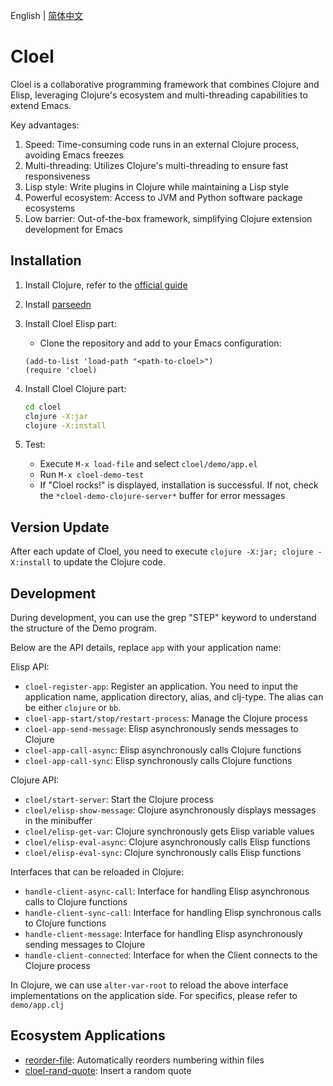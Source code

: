English | [简体中文](./README.zh-CN.md)

# Cloel

Cloel is a collaborative programming framework that combines Clojure and Elisp, leveraging Clojure's ecosystem and multi-threading capabilities to extend Emacs.

Key advantages:
1. Speed: Time-consuming code runs in an external Clojure process, avoiding Emacs freezes
2. Multi-threading: Utilizes Clojure's multi-threading to ensure fast responsiveness
3. Lisp style: Write plugins in Clojure while maintaining a Lisp style
4. Powerful ecosystem: Access to JVM and Python software package ecosystems
5. Low barrier: Out-of-the-box framework, simplifying Clojure extension development for Emacs

## Installation

1. Install Clojure, refer to the [official guide](https://clojure.org/guides/install_clojure)

2. Install [parseedn](https://github.com/clojure-emacs/parseedn)

3. Install Cloel Elisp part:
   - Clone the repository and add to your Emacs configuration:
   ```elisp
   (add-to-list 'load-path "<path-to-cloel>")
   (require 'cloel)
   ```

4. Install Cloel Clojure part:
   ```bash
   cd cloel
   clojure -X:jar
   clojure -X:install
   ```

5. Test:
   - Execute `M-x load-file` and select `cloel/demo/app.el`
   - Run `M-x cloel-demo-test`
   - If "Cloel rocks!" is displayed, installation is successful. If not, check the `*cloel-demo-clojure-server*` buffer for error messages

## Version Update
After each update of Cloel, you need to execute `clojure -X:jar; clojure -X:install` to update the Clojure code. 

## Development
During development, you can use the grep "STEP" keyword to understand the structure of the Demo program.

Below are the API details, replace `app` with your application name:

Elisp API:
- `cloel-register-app`: Register an application. You need to input the application name, application directory, alias, and clj-type. The alias can be either `clojure` or `bb`.
- `cloel-app-start/stop/restart-process`: Manage the Clojure process
- `cloel-app-send-message`: Elisp asynchronously sends messages to Clojure
- `cloel-app-call-async`: Elisp asynchronously calls Clojure functions
- `cloel-app-call-sync`: Elisp synchronously calls Clojure functions

Clojure API:
- `cloel/start-server`: Start the Clojure process
- `cloel/elisp-show-message`: Clojure asynchronously displays messages in the minibuffer
- `cloel/elisp-get-var`: Clojure synchronously gets Elisp variable values
- `cloel/elisp-eval-async`: Clojure asynchronously calls Elisp functions
- `cloel/elisp-eval-sync`: Clojure synchronously calls Elisp functions

Interfaces that can be reloaded in Clojure:
- `handle-client-async-call`: Interface for handling Elisp asynchronous calls to Clojure functions
- `handle-client-sync-call`: Interface for handling Elisp synchronous calls to Clojure functions
- `handle-client-message`: Interface for handling Elisp asynchronously sending messages to Clojure
- `handle-client-connected`: Interface for when the Client connects to the Clojure process

In Clojure, we can use `alter-var-root` to reload the above interface implementations on the application side. For specifics, please refer to `demo/app.clj`

## Ecosystem Applications
- [reorder-file](https://github.com/manateelazycat/reorder-file): Automatically reorders numbering within files
- [cloel-rand-quote](https://github.com/kimim/cloel-rand-quote): Insert a random quote
